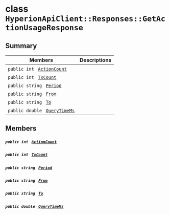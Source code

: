 # class `HyperionApiClient::Responses::GetActionUsageResponse` 

## Summary

 Members                                | Descriptions                                
----------------------------------------|---------------------------------------------
`public int ` [`ActionCount`](#class_hyperion_api_client_1_1_responses_1_1_get_action_usage_response_1a2ea8b511392fc20e168f1836bb373825) | 
`public int ` [`TxCount`](#class_hyperion_api_client_1_1_responses_1_1_get_action_usage_response_1ad6dfcc53de6b90dff0ccee92ba4fa8f9) | 
`public string ` [`Period`](#class_hyperion_api_client_1_1_responses_1_1_get_action_usage_response_1a8fcbb8c24b6dbc78de994a7618598fdc) | 
`public string ` [`From`](#class_hyperion_api_client_1_1_responses_1_1_get_action_usage_response_1abea3e2270c50cc8aff2a21c2c568e3e5) | 
`public string ` [`To`](#class_hyperion_api_client_1_1_responses_1_1_get_action_usage_response_1a338dea598ec4302665cf1d9d1ba725c5) | 
`public double ` [`QueryTimeMs`](#class_hyperion_api_client_1_1_responses_1_1_get_action_usage_response_1aaed05a434b4de2c0ca564fe4e3d8a2ec) | 

## Members

##### `public int ` [`ActionCount`](#class_hyperion_api_client_1_1_responses_1_1_get_action_usage_response_1a2ea8b511392fc20e168f1836bb373825) 

##### `public int ` [`TxCount`](#class_hyperion_api_client_1_1_responses_1_1_get_action_usage_response_1ad6dfcc53de6b90dff0ccee92ba4fa8f9) 

##### `public string ` [`Period`](#class_hyperion_api_client_1_1_responses_1_1_get_action_usage_response_1a8fcbb8c24b6dbc78de994a7618598fdc) 

##### `public string ` [`From`](#class_hyperion_api_client_1_1_responses_1_1_get_action_usage_response_1abea3e2270c50cc8aff2a21c2c568e3e5) 

##### `public string ` [`To`](#class_hyperion_api_client_1_1_responses_1_1_get_action_usage_response_1a338dea598ec4302665cf1d9d1ba725c5) 

##### `public double ` [`QueryTimeMs`](#class_hyperion_api_client_1_1_responses_1_1_get_action_usage_response_1aaed05a434b4de2c0ca564fe4e3d8a2ec) 

